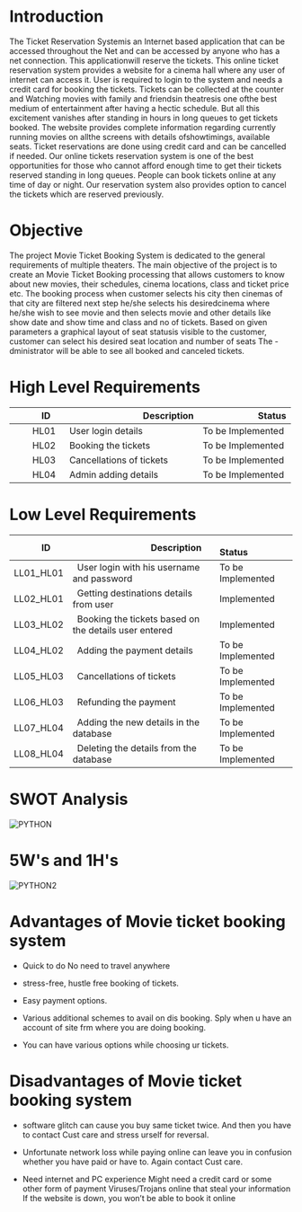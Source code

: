 # Introduction

The Ticket Reservation Systemis an Internet based application that can be accessed throughout the Net and can be accessed by anyone who has a net connection. This applicationwill reserve the tickets. This online ticket reservation system provides a website for a cinema hall where any user of internet can access it. User is required to login to the system and needs a credit card for booking the tickets. Tickets can be collected at the counter and Watching movies with family and friendsin theatresis one ofthe best medium of entertainment after having a hectic schedule. But all this excitement vanishes after standing in hours in long queues to get tickets booked. The website provides complete information regarding currently running movies on allthe screens with details ofshowtimings, available seats. Ticket reservations are done using credit card and can be cancelled if needed. Our online tickets reservation system is one of the best opportunities for those who cannot afford enough time to get their tickets reserved standing in long queues. People can book tickets online at any time of day or night. Our reservation system also provides option to cancel the tickets which are reserved previously.

# Objective

The project Movie Ticket Booking System is dedicated to the general requirements of multiple theaters. The main objective of the project is to create an Movie Ticket Booking processing that allows customers to know about new movies, their schedules, cinema locations, class and ticket price etc. The booking process when customer selects his city then cinemas of that city are filtered  next step he/she selects his desiredcinema where he/she wish to see movie and then selects movie and other details like show date and show time and class and no of tickets. Based on given parameters a graphical layout of seat statusis visible to the customer, customer can select his desired seat location and number of seats The -dministrator will be able to see all booked and canceled tickets.

# High Level Requirements

|`      `ID|`                 `Description|`            `Status|
| :- | :- | :- |
|`    `HL01|` `User login details |   To be Implemented |
|`    `HL02|` `Booking the tickets | To be Implemented |
|`    `HL03|` `Cancellations of tickets | To be  Implemented |
|`    `HL04|` `Admin adding details | To be Implemented |

# Low Level Requirements

|`      `ID|`                 `Description|`            `Status|
| :- | :- | :- |
|LL01\_HL01|` `User login with his username and password| To be Implemented |
|LL02\_HL01|` `Getting destinations details from user| Implemented |
|LL03\_HL02|` `Booking the tickets based on the details user entered| Implemented |
|LL04\_HL02|` `Adding the payment details| To be Implemented |
|LL05\_HL03|` `Cancellations of tickets| To be Implemented |
|LL06\_HL03|` `Refunding the payment| To be Implemented |
|LL07\_HL04|` `Adding the new details in the database| To be Implemented |
|LL08\_HL04|` `Deleting the details from the database| To be Implemented |

# SWOT Analysis
![PYTHON](https://user-images.githubusercontent.com/98873140/161683506-84d112ce-753f-48e9-af82-5b6687bde5af.png)

# 5W's and 1H's 
![PYTHON2](https://user-images.githubusercontent.com/98873140/161812962-9c2a920a-167a-4263-bce0-30715be9f701.png)

# Advantages of Movie ticket booking system

* Quick to do No need to travel anywhere 

* stress-free, hustle free booking of tickets.

* Easy payment options.

* Various additional schemes to avail on dis booking. Sply when u have an account of site frm where you are doing booking.

* You can have various options while choosing ur tickets.

# Disadvantages of Movie ticket booking system

* software glitch can cause you buy same ticket twice. And then you have to contact Cust care and stress urself for reversal.

* Unfortunate network loss while paying online can leave you in confusion whether you have paid or have to. Again contact Cust care.

* Need internet and PC experience Might need a credit card or some other form of payment Viruses/Trojans online that steal your information If the website is down, you   won’t be able to book it online
